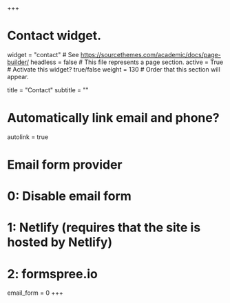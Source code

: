 +++
# Contact widget.
widget = "contact"  # See https://sourcethemes.com/academic/docs/page-builder/
headless = false  # This file represents a page section.
active = True  # Activate this widget? true/false
weight = 130  # Order that this section will appear.

title = "Contact"
subtitle = ""

# Automatically link email and phone?
autolink = true

# Email form provider
#   0: Disable email form
#   1: Netlify (requires that the site is hosted by Netlify)
#   2: formspree.io
email_form = 0
+++

